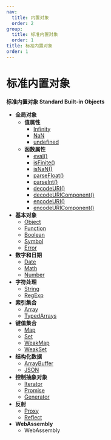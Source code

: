 ```yaml
---
nav:
  title: 内置对象
  order: 2
group:
  title: 标准内置对象
  order: 1
title: 标准内置对象
order: 1
---
```


# 标准内置对象

**标准内置对象 Standard Built-in Objects**

- **全局对象**
  - **值属性**
    - [Infinity](/standard-built-in-objects/the-global-object/value-properties/infinity)
    - [NaN](/standard-built-in-objects/the-global-object/value-properties/na-n)
    - [undefined](/standard-built-in-objects/the-global-object/value-properties/undefined)
  - **函数属性**
    - [eval()](/standard-built-in-objects/the-global-object/function-properties/eval)
    - [isFinite()](/standard-built-in-objects/the-global-object/function-properties/is-finite)
    - [isNaN()](/standard-built-in-objects/the-global-object/function-properties/is-na-n)
    - [parseFloat()](/standard-built-in-objects/the-global-object/function-properties/parse-float)
    - [parseInt()](/standard-built-in-objects/the-global-object/function-properties/parse-int)
    - [decodeURI()](/standard-built-in-objects/the-global-object/function-properties/decode-uri)
    - [decodeURIComponent()](/standard-built-in-objects/the-global-object/function-properties/decode-uricomponent)
    - [encodeURI()](/standard-built-in-objects/the-global-object/function-properties/encode-uri)
    - [encodeURIComponent()](/standard-built-in-objects/the-global-object/function-properties/encode-uricomponent)
- **基本对象**
  - [Object](/standard-built-in-objects/fundamental-objects/object/object)
  - [Function](/standard-built-in-objects/fundamental-objects/function/function)
  - [Boolean](/standard-built-in-objects/fundamental-objects/boolean)
  - [Symbol](/standard-built-in-objects/fundamental-objects/symbol/symbol)
  - [Error](/standard-built-in-objects/fundamental-objects/error)
- **数字和日期**
  - [Date](/standard-built-in-objects/numbers-and-dates/date)
  - [Math](/standard-built-in-objects/numbers-and-dates/math)
  - [Number](/standard-built-in-objects/numbers-and-dates/number)
- **字符处理**
  - [String](/standard-built-in-objects/text-processing/string/string)
  - [RegExp](/standard-built-in-objects/text-processing/regexp/regexp)
- **索引集合**
  - [Array](/standard-built-in-objects/indexed-collections/array/array)
  - [TypedArrays](/standard-built-in-objects/indexed-collections/array/typed-array)
- **键值集合**
  - [Map](/standard-built-in-objects/keyed-collections/map)
  - [Set](/standard-built-in-objects/keyed-collections/set)
  - [WeakMap](/standard-built-in-objects/keyed-collections/weak-map)
  - [WeakSet](/standard-built-in-objects/keyed-collections/weak-set)
- **结构化数据**
  - [ArrayBuffer](/standard-built-in-objects/structured-data/array-buffer)
  - [JSON](/standard-built-in-objects/structured-data/json)
- **控制抽象对象**
  - [Iterator](/standard-built-in-objects/control-abstraction-objects/iterator)
  - [Promise](/standard-built-in-objects/control-abstraction-objects/promise)
  - [Generator](/standard-built-in-objects/control-abstraction-objects/generator)
- **反射**
  - [Proxy](/standard-built-in-objects/reflection/proxy)
  - [Reflect](/standard-built-in-objects/reflection/reflect)
- **WebAssembly**
  - WebAssembly

